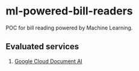 # ml-powered-bill-readers

POC for bill reading powered by Machine Learning.

## Evaluated services

1. [Google Cloud Document AI](https://github.com/ricardolsmendes/ml-powered-bill-readers/tree/main/cloud/gcp)


